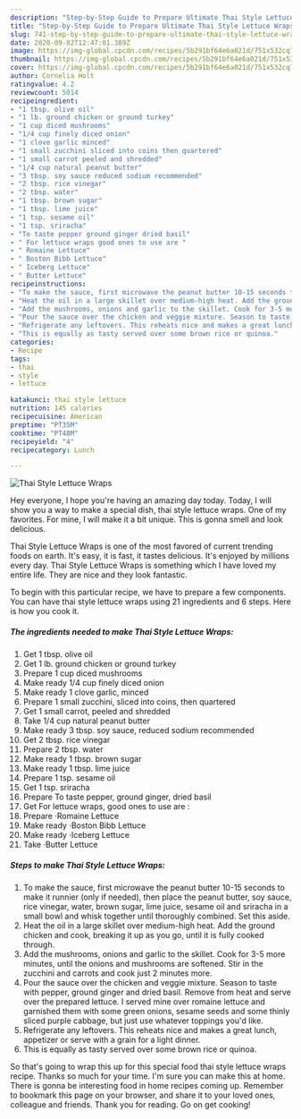 ```yaml
---
description: "Step-by-Step Guide to Prepare Ultimate Thai Style Lettuce Wraps"
title: "Step-by-Step Guide to Prepare Ultimate Thai Style Lettuce Wraps"
slug: 741-step-by-step-guide-to-prepare-ultimate-thai-style-lettuce-wraps
date: 2020-09-02T12:47:01.389Z
image: https://img-global.cpcdn.com/recipes/5b291bf64e6a021d/751x532cq70/thai-style-lettuce-wraps-recipe-main-photo.jpg
thumbnail: https://img-global.cpcdn.com/recipes/5b291bf64e6a021d/751x532cq70/thai-style-lettuce-wraps-recipe-main-photo.jpg
cover: https://img-global.cpcdn.com/recipes/5b291bf64e6a021d/751x532cq70/thai-style-lettuce-wraps-recipe-main-photo.jpg
author: Cornelia Holt
ratingvalue: 4.2
reviewcount: 5014
recipeingredient:
- "1 tbsp. olive oil"
- "1 lb. ground chicken or ground turkey"
- "1 cup diced mushrooms"
- "1/4 cup finely diced onion"
- "1 clove garlic minced"
- "1 small zucchini sliced into coins then quartered"
- "1 small carrot peeled and shredded"
- "1/4 cup natural peanut butter"
- "3 tbsp. soy sauce reduced sodium recommended"
- "2 tbsp. rice vinegar"
- "2 tbsp. water"
- "1 tbsp. brown sugar"
- "1 tbsp. lime juice"
- "1 tsp. sesame oil"
- "1 tsp. sriracha"
- "To taste pepper ground ginger dried basil"
- " For lettuce wraps good ones to use are "
- " Romaine Lettuce"
- " Boston Bibb Lettuce"
- " Iceberg Lettuce"
- " Butter Lettuce"
recipeinstructions:
- "To make the sauce, first microwave the peanut butter 10-15 seconds to make it runnier (only if needed), then place the peanut butter, soy sauce, rice vinegar, water, brown sugar, lime juice, sesame oil and sriracha in a small bowl and whisk together until thoroughly combined. Set this aside."
- "Heat the oil in a large skillet over medium-high heat. Add the ground chicken and cook, breaking it up as you go, until it is fully cooked through."
- "Add the mushrooms, onions and garlic to the skillet. Cook for 3-5 more minutes, until the onions and mushrooms are softened. Stir in the zucchini and carrots and cook just 2 minutes more."
- "Pour the sauce over the chicken and veggie mixture. Season to taste with pepper, ground ginger and dried basil. Remove from heat and serve over the prepared lettuce. I served mine over romaine lettuce and garnished them with some green onions, sesame seeds and some thinly sliced purple cabbage, but just use whatever toppings you&#39;d like."
- "Refrigerate any leftovers. This reheats nice and makes a great lunch, appetizer or serve with a grain for a light dinner."
- "This is equally as tasty served over some brown rice or quinoa."
categories:
- Recipe
tags:
- thai
- style
- lettuce

katakunci: thai style lettuce 
nutrition: 145 calories
recipecuisine: American
preptime: "PT35M"
cooktime: "PT48M"
recipeyield: "4"
recipecategory: Lunch

---
```



![Thai Style Lettuce Wraps](https://img-global.cpcdn.com/recipes/5b291bf64e6a021d/751x532cq70/thai-style-lettuce-wraps-recipe-main-photo.jpg)

Hey everyone, I hope you're having an amazing day today. Today, I will show you a way to make a special dish, thai style lettuce wraps. One of my favorites. For mine, I will make it a bit unique. This is gonna smell and look delicious.

Thai Style Lettuce Wraps is one of the most favored of current trending foods on earth. It's easy, it is fast, it tastes delicious. It's enjoyed by millions every day. Thai Style Lettuce Wraps is something which I have loved my entire life. They are nice and they look fantastic.




To begin with this particular recipe, we have to prepare a few components. You can have thai style lettuce wraps using 21 ingredients and 6 steps. Here is how you cook it.

<!--inarticleads1-->

##### The ingredients needed to make Thai Style Lettuce Wraps:

1. Get 1 tbsp. olive oil
1. Get 1 lb. ground chicken or ground turkey
1. Prepare 1 cup diced mushrooms
1. Make ready 1/4 cup finely diced onion
1. Make ready 1 clove garlic, minced
1. Prepare 1 small zucchini, sliced into coins, then quartered
1. Get 1 small carrot, peeled and shredded
1. Take 1/4 cup natural peanut butter
1. Make ready 3 tbsp. soy sauce, reduced sodium recommended
1. Get 2 tbsp. rice vinegar
1. Prepare 2 tbsp. water
1. Make ready 1 tbsp. brown sugar
1. Make ready 1 tbsp. lime juice
1. Prepare 1 tsp. sesame oil
1. Get 1 tsp. sriracha
1. Prepare To taste pepper, ground ginger, dried basil
1. Get  For lettuce wraps, good ones to use are :
1. Prepare  ·Romaine Lettuce
1. Make ready  ·Boston Bibb Lettuce
1. Make ready  ·Iceberg Lettuce
1. Take  ·Butter Lettuce




<!--inarticleads2-->

##### Steps to make Thai Style Lettuce Wraps:

1. To make the sauce, first microwave the peanut butter 10-15 seconds to make it runnier (only if needed), then place the peanut butter, soy sauce, rice vinegar, water, brown sugar, lime juice, sesame oil and sriracha in a small bowl and whisk together until thoroughly combined. Set this aside.
1. Heat the oil in a large skillet over medium-high heat. Add the ground chicken and cook, breaking it up as you go, until it is fully cooked through.
1. Add the mushrooms, onions and garlic to the skillet. Cook for 3-5 more minutes, until the onions and mushrooms are softened. Stir in the zucchini and carrots and cook just 2 minutes more.
1. Pour the sauce over the chicken and veggie mixture. Season to taste with pepper, ground ginger and dried basil. Remove from heat and serve over the prepared lettuce. I served mine over romaine lettuce and garnished them with some green onions, sesame seeds and some thinly sliced purple cabbage, but just use whatever toppings you&#39;d like.
1. Refrigerate any leftovers. This reheats nice and makes a great lunch, appetizer or serve with a grain for a light dinner.
1. This is equally as tasty served over some brown rice or quinoa.




So that's going to wrap this up for this special food thai style lettuce wraps recipe. Thanks so much for your time. I'm sure you can make this at home. There is gonna be interesting food in home recipes coming up. Remember to bookmark this page on your browser, and share it to your loved ones, colleague and friends. Thank you for reading. Go on get cooking!
